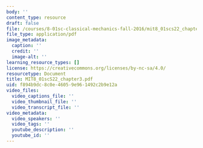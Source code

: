 ```yaml
---
body: ''
content_type: resource
draft: false
file: /courses/8-01sc-classical-mechanics-fall-2016/mit8_01scs22_chapter3.pdf
file_type: application/pdf
image_metadata:
  caption: ''
  credit: ''
  image-alt: ''
learning_resource_types: []
license: https://creativecommons.org/licenses/by-nc-sa/4.0/
resourcetype: Document
title: MIT8_01scS22_chapter3.pdf
uid: f894b9dc-8c0e-4605-9e96-1492c2b9e12a
video_files:
  video_captions_file: ''
  video_thumbnail_file: ''
  video_transcript_file: ''
video_metadata:
  video_speakers: ''
  video_tags: ''
  youtube_description: ''
  youtube_id: ''
---
```


